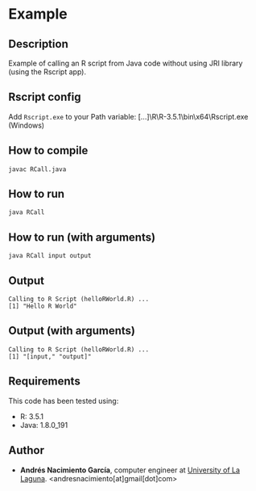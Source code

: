 # Example

## Description

Example of calling an R script from Java code without using JRI library (using the Rscript app).

## Rscript config

Add `Rscript.exe` to your Path variable: [...]\R\R-3.5.1\bin\x64\Rscript.exe (Windows)

## How to compile

```
javac RCall.java
```

## How to run

```
java RCall
```

## How to run (with arguments)

```
java RCall input output
```

## Output

```
Calling to R Script (helloRWorld.R) ...
[1] "Hello R World"
```

## Output (with arguments)

```
Calling to R Script (helloRWorld.R) ...
[1] "[input," "output]"
```

## Requirements

This code has been tested using:
* R: 3.5.1
* Java: 1.8.0_191

## Author
* **Andrés Nacimiento García**, computer engineer at [University of La Laguna](https://ull.es/). <andresnacimiento[at]gmail[dot]com>
